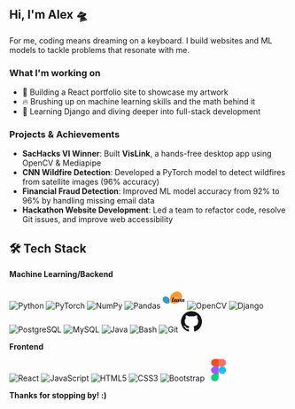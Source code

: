 ## Hi, I'm Alex 🛸

For me, coding means dreaming on a keyboard. I build websites and ML models to tackle problems that resonate with me. 

### What I'm working on

 - 🎨 Building a React portfolio site to showcase my artwork
 - 🔥 Brushing up on machine learning skills and the math behind it
 - 🌱 Learning Django and diving deeper into full-stack development

### Projects & Achievements

 - **SacHacks VI Winner**: Built **VisLink**, a hands-free desktop app using OpenCV & Mediapipe
 - **CNN Wildfire Detection**: Developed a PyTorch model to detect wildfires from satellite images (96% accuracy)
 - **Financial Fraud Detection**: Improved ML model accuracy from 92% to 96% by handling missing email data
 - **Hackathon Website Development**: Led a team to refactor code, resolve Git issues, and improve web accessibility

## 🛠️ Tech Stack

  <span><strong>Machine Learning/Backend</strong></span>
  <div>
    <img src="https://cdn.jsdelivr.net/gh/devicons/devicon/icons/python/python-original.svg" alt="Python" width="40" height="40"/>
  <img src="https://cdn.jsdelivr.net/gh/devicons/devicon/icons/pytorch/pytorch-original.svg" alt="PyTorch" width="40" height="40"/>
  <img src="https://cdn.jsdelivr.net/gh/devicons/devicon/icons/numpy/numpy-original.svg" alt="NumPy" width="40" height="40"/>
  <img src="https://cdn.jsdelivr.net/gh/devicons/devicon/icons/pandas/pandas-original.svg" alt="Pandas" width="40" height="40"/>
  <img src="https://github.com/devicons/devicon/blob/v2.16.0/icons/scikitlearn/scikitlearn-original.svg" alt="Scikit-learn" width="40" height="40"/>
  <img src="https://cdn.jsdelivr.net/gh/devicons/devicon/icons/opencv/opencv-original.svg" alt="OpenCV" width="40" height="40"/>
  <img src="https://cdn.jsdelivr.net/gh/devicons/devicon/icons/django/django-plain.svg" alt="Django" width="40" height="40"/>
  <img src="https://cdn.jsdelivr.net/gh/devicons/devicon/icons/postgresql/postgresql-original.svg" alt="PostgreSQL" width="40" height="40"/>
  <img src="https://cdn.jsdelivr.net/gh/devicons/devicon/icons/mysql/mysql-original.svg" alt="MySQL" width="40" height="40"/>
  <img src="https://cdn.jsdelivr.net/gh/devicons/devicon/icons/java/java-original.svg" alt="Java" width="40" height="40"/>
  <img src="https://cdn.jsdelivr.net/gh/devicons/devicon/icons/bash/bash-original.svg" alt="Bash" width="40" height="40"/>
   <img src="https://cdn.jsdelivr.net/gh/devicons/devicon/icons/git/git-original.svg" alt="Git" width="40" height="40"/>
   <img src="https://github.com/devicons/devicon/blob/v2.16.0/icons/github/github-original.svg" alt="GitHub" width="40" height="40"/>
  </div>
  
  <span><strong>Frontend</strong></span>
  <div>
    <img src="https://cdn.jsdelivr.net/gh/devicons/devicon/icons/react/react-original.svg" alt="React" width="40" height="40"/>
  <img src="https://cdn.jsdelivr.net/gh/devicons/devicon/icons/javascript/javascript-original.svg" alt="JavaScript" width="40" height="40"/>
  <img src="https://cdn.jsdelivr.net/gh/devicons/devicon/icons/html5/html5-original.svg" alt="HTML5" width="40" height="40"/>
  <img src="https://cdn.jsdelivr.net/gh/devicons/devicon/icons/css3/css3-original.svg" alt="CSS3" width="40" height="40"/>
  <img src="https://cdn.jsdelivr.net/gh/devicons/devicon/icons/bootstrap/bootstrap-original.svg" alt="Bootstrap" width="40" height="40"/> 
  <img src="https://github.com/devicons/devicon/blob/v2.16.0/icons/figma/figma-original.svg" alt="Figma" width="40" height="40"/>
</div>
</p>

**Thanks for stopping by! :)**
